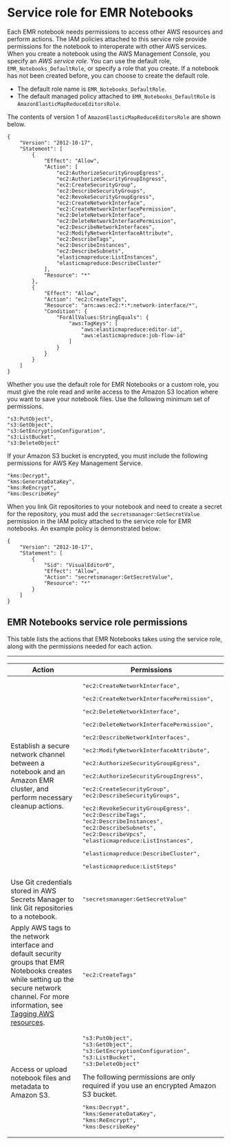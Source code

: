 # Service role for EMR Notebooks<a name="emr-managed-notebooks-service-role"></a>

Each EMR notebook needs permissions to access other AWS resources and perform actions\. The IAM policies attached to this service role provide permissions for the notebook to interoperate with other AWS services\. When you create a notebook using the AWS Management Console, you specify an *AWS service role*\. You can use the default role, `EMR_Notebooks_DefaultRole`, or specify a role that you create\. If a notebook has not been created before, you can choose to create the default role\.
+ The default role name is `EMR_Notebooks_DefaultRole`\.
+ The default managed policy attached to `EMR_Notebooks_DefaultRole` is `AmazonElasticMapReduceEditorsRole`\.

The contents of version 1 of `AmazonElasticMapReduceEditorsRole` are shown below\.

```
{
    "Version": "2012-10-17",
    "Statement": [
        {
            "Effect": "Allow",
            "Action": [
                "ec2:AuthorizeSecurityGroupEgress",
                "ec2:AuthorizeSecurityGroupIngress",
                "ec2:CreateSecurityGroup",
                "ec2:DescribeSecurityGroups",
                "ec2:RevokeSecurityGroupEgress",
                "ec2:CreateNetworkInterface",
                "ec2:CreateNetworkInterfacePermission",
                "ec2:DeleteNetworkInterface",
                "ec2:DeleteNetworkInterfacePermission",
                "ec2:DescribeNetworkInterfaces",
                "ec2:ModifyNetworkInterfaceAttribute",
                "ec2:DescribeTags",
                "ec2:DescribeInstances",
                "ec2:DescribeSubnets",
                "elasticmapreduce:ListInstances",
                "elasticmapreduce:DescribeCluster"
            ],
            "Resource": "*"
        },
        {
            "Effect": "Allow",
            "Action": "ec2:CreateTags",
            "Resource": "arn:aws:ec2:*:*:network-interface/*",
            "Condition": {
                "ForAllValues:StringEquals": {
                    "aws:TagKeys": [
                        "aws:elasticmapreduce:editor-id",
                        "aws:elasticmapreduce:job-flow-id"
                    ]
                }
            }
        }
    ]
}
```

Whether you use the default role for EMR Notebooks or a custom role, you must give the role read and write access to the Amazon S3 location where you want to save your notebook files\. Use the following minimum set of permissions\.

```
"s3:PutObject",
"s3:GetObject",
"s3:GetEncryptionConfiguration",
"s3:ListBucket",
"s3:DeleteObject"
```

If your Amazon S3 bucket is encrypted, you must include the following permissions for AWS Key Management Service\.

```
"kms:Decrypt",
"kms:GenerateDataKey",
"kms:ReEncrypt",
"kms:DescribeKey"
```

When you link Git repositories to your notebook and need to create a secret for the repository, you must add the `secretsmanager:GetSecretValue` permission in the IAM policy attached to the service role for EMR notebooks\. An example policy is demonstrated below: 

```
{
    "Version": "2012-10-17",
    "Statement": [
        {
            "Sid": "VisualEditor0",
            "Effect": "Allow",
            "Action": "secretsmanager:GetSecretValue",
            "Resource": "*"
        }
    ]
}
```

## EMR Notebooks service role permissions<a name="emr-managed-notebooks-service-role-permissions"></a>

This table lists the actions that EMR Notebooks takes using the service role, along with the permissions needed for each action\.


****  

| Action | Permissions | 
| --- | --- | 
| Establish a secure network channel between a notebook and an Amazon EMR cluster, and perform necessary cleanup actions\. |  <pre>"ec2:CreateNetworkInterface", <br />"ec2:CreateNetworkInterfacePermission", <br />"ec2:DeleteNetworkInterface", <br />"ec2:DeleteNetworkInterfacePermission", <br />"ec2:DescribeNetworkInterfaces", <br />"ec2:ModifyNetworkInterfaceAttribute", <br />"ec2:AuthorizeSecurityGroupEgress", <br />"ec2:AuthorizeSecurityGroupIngress", <br />"ec2:CreateSecurityGroup",<br />"ec2:DescribeSecurityGroups", <br />"ec2:RevokeSecurityGroupEgress",<br />"ec2:DescribeTags",<br />"ec2:DescribeInstances",<br />"ec2:DescribeSubnets",<br />"ec2:DescribeVpcs",<br />"elasticmapreduce:ListInstances", <br />"elasticmapreduce:DescribeCluster", <br />"elasticmapreduce:ListSteps"</pre>  | 
| Use Git credentials stored in AWS Secrets Manager to link Git repositories to a notebook\. |  <pre>"secretsmanager:GetSecretValue"</pre>  | 
| Apply AWS tags to the network interface and default security groups that EMR Notebooks creates while setting up the secure network channel\. For more information, see [Tagging AWS resources](https://docs.aws.amazon.com/general/latest/gr/aws_tagging.html)\. |  <pre>"ec2:CreateTags"</pre>  | 
| Access or upload notebook files and metadata to Amazon S3\. |  <pre>"s3:PutObject",<br />"s3:GetObject",<br />"s3:GetEncryptionConfiguration",<br />"s3:ListBucket",<br />"s3:DeleteObject" </pre> The following permissions are only required if you use an encrypted Amazon S3 bucket\. <pre>"kms:Decrypt",<br />"kms:GenerateDataKey",<br />"kms:ReEncrypt",<br />"kms:DescribeKey"</pre>  | 